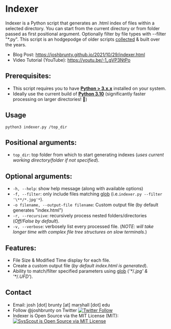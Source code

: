 # Indexer
Indexer is a Python script that generates an .html index of files within a selected directory. You can start from the current directory or from folder passed as first positional argument. Optionally filter by file types with --filter "\*.py". This script is an hodgepodge of older scripts [collected](https://stackoverflow.com/questions/10961378/how-to-generate-an-html-directory-list-using-python) & built over the years.

* Blog Post: https://joshbrunty.github.io/2021/10/29/indexer.html
* Video Tutorial (YouTube): https://youtu.be/-1_gVP3NtPo

## Prerequisites:
* This script requires you to have **[Python > 3.x.x](https://www.python.org/downloads/)** installed on your system. 
* Ideally use the current build of **[Python 3.10](https://www.python.org/downloads/release/python-3100/)** (significantly faster processing on larger directories! 🏃)

## Usage
```python3 indexer.py /top_dir```

## Positional arguments:
* ```top_dir```: top folder from which to start generating indexes (*uses current working directory/folder if not specified*).

## Optional arguments:
* ```-h, --help```: show help message (along with available options)
* ```-f, --filter```: only include files matching [glob](https://docs.python.org/3/library/glob.html) (i.e.```indexer.py --filter '\**/*.jpg'*```).
* ```-o filename, --output-file filename```: Custom output file (by default generates "index.html")
* ```-r, --recursive```: recursively process nested folders/directories (*Off/False by default*).
* ```-v, --verbose```: verbosely list every processed file. (*NOTE: will take longer time with complex file tree structures on slow terminals.*)

## Features: 
* File Size & Modified Time display for each file. 
* Create a custom output file (*by default *index.html* is generated*).
* Ability to match/filter specified parameters using [glob](https://docs.python.org/3/library/glob.html) (*'\**/*.jpg' & '\**/*.UFD'*).

## Contact
* Email: josh [dot] brunty [at] marshall [dot] edu
* Follow @joshbrunty on Twitter [![Twitter Follow](https://img.shields.io/twitter/follow/shields_io.svg?style=social&label=Follow&maxAge=25920)](https://twitter.com/joshbrunty) 
* Indexer is Open Source via the MIT License (MIT): <a href="https://opensource.org/licenses/MIT" rel="nofollow">
    <img src="https://img.shields.io/badge/license-MIT-blue.svg" alt="SysScout is Open Source via MIT License">
</a>